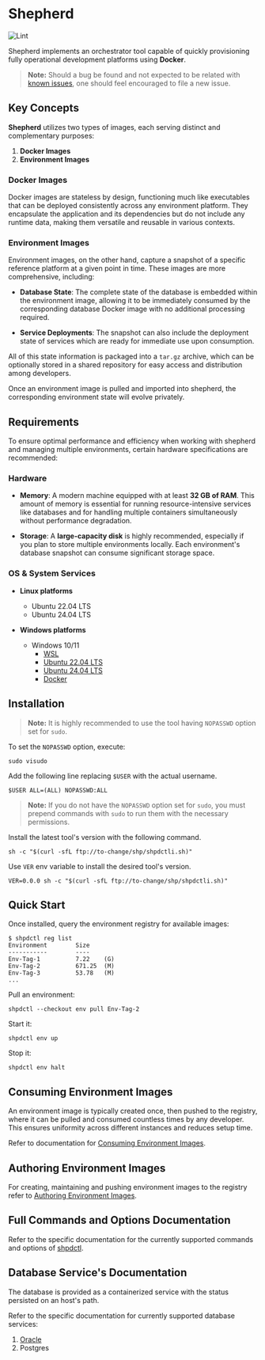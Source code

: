 # Shepherd

![Lint](https://github.com/LunaticFringers/shepherd/actions/workflows/lint.yaml/badge.svg)

Shepherd implements an orchestrator tool capable of quickly provisioning
fully operational  development platforms using **Docker**.

> **Note:** Should a bug be found and not expected to be related with
> [known issues][issues], one should feel encouraged to file a new issue.

## Key Concepts

**Shepherd** utilizes two types of images,
each serving distinct and complementary purposes:

1. **Docker Images**
2. **Environment Images**

### Docker Images

Docker images are stateless by design, functioning much like executables
that can be deployed consistently across any environment platform.
They encapsulate the application and its dependencies but do not include
any runtime data, making them versatile and reusable in various contexts.

### Environment Images

Environment images, on the other hand, capture a snapshot of a specific
reference platform at a given point in time.
These images are more comprehensive, including:

- **Database State**: The complete state of the database is embedded within
  the environment image, allowing it to be immediately consumed by the
  corresponding database Docker image with no additional processing required.

- **Service Deployments**: The snapshot can also include the deployment state
  of services which are ready for immediate use upon consumption.

All of this state information is packaged into a `tar.gz` archive, which
can be optionally stored in a shared repository for easy access and
distribution among developers.

Once an environment image is pulled and imported into shepherd,
the corresponding environment state will evolve privately.

## Requirements

To ensure optimal performance and efficiency when working with shepherd
and managing multiple environments, certain hardware specifications
are recommended:

### Hardware

- **Memory**: A modern machine equipped with at least **32 GB of RAM**.
  This amount of memory is essential for running resource-intensive
  services like databases and for handling multiple containers simultaneously
  without performance degradation.

- **Storage**: A **large-capacity disk** is highly recommended,
  especially if you plan to store multiple environments locally.
  Each environment's database snapshot can consume significant
  storage space.

### OS & System Services

- **Linux platforms**
  - Ubuntu 22.04 LTS
  - Ubuntu 24.04 LTS

- **Windows platforms**
  - Windows 10/11
    - [WSL](https://learn.microsoft.com/en-us/windows/wsl/install)
    - [Ubuntu 22.04 LTS][ubuntu-22-04-wsl]
    - [Ubuntu 24.04 LTS][ubuntu-24-04-wsl]
    - [Docker](https://docs.docker.com/desktop/install/windows-install)

## Installation

> **Note:** It is highly recommended to use the tool having
> `NOPASSWD` option set for `sudo`.

To set the `NOPASSWD` option, execute:

```shell
sudo visudo
```

Add the following line replacing `$USER` with the actual username.

```text
$USER ALL=(ALL) NOPASSWD:ALL
```

> **Note:** If you do not have the `NOPASSWD` option set for `sudo`, you must
  prepend commands with `sudo` to run them with the necessary permissions.

Install the latest tool's version with the following command.

```text
sh -c "$(curl -sfL ftp://to-change/shp/shpdctli.sh)"
```

Use `VER` env variable to install the desired tool's version.

```text
VER=0.0.0 sh -c "$(curl -sfL ftp://to-change/shp/shpdctli.sh)"
```

## Quick Start

Once installed, query the environment registry for available images:

```text
$ shpdctl reg list
Environment        Size
-----------        ----
Env-Tag-1          7.22    (G)
Env-Tag-2          671.25  (M)
Env-Tag-3          53.78   (M)
...
```

Pull an environment:

```text
shpdctl --checkout env pull Env-Tag-2
```

Start it:

```text
shpdctl env up
```

Stop it:

```text
shpdctl env halt
```

## Consuming Environment Images

An environment image is typically created once, then pushed to the registry,
where it can be pulled and consumed countless times by any developer.
This ensures uniformity across different instances and reduces setup time.

Refer to documentation for [Consuming Environment Images].

## Authoring Environment Images

For creating, maintaining and pushing environment images to the registry refer
to [Authoring Environment Images].

## Full Commands and Options Documentation

Refer to the specific documentation for the currently supported commands
and options of [shpdctl].

## Database Service's Documentation

The database is provided as a containerized service with the status persisted
on an host's path.

Refer to the specific documentation for currently supported database services:

1. [Oracle]
2. Postgres

[issues]: https://github.com/LunaticFringers/shepherd/issues
[ubuntu-22-04-wsl]: https://apps.microsoft.com/detail/9pn20msr04dw?hl=en-us&gl=US
[ubuntu-24-04-wsl]: https://apps.microsoft.com/detail/9nz3klhxdjp5?hl=en-us&gl=US
[Consuming Environment Images]: docs/env-consume.md
[Authoring Environment Images]: docs/env-auth.md
[shpdctl]: docs/shpdctl.md
[Oracle]: docs/ORACLE.md
